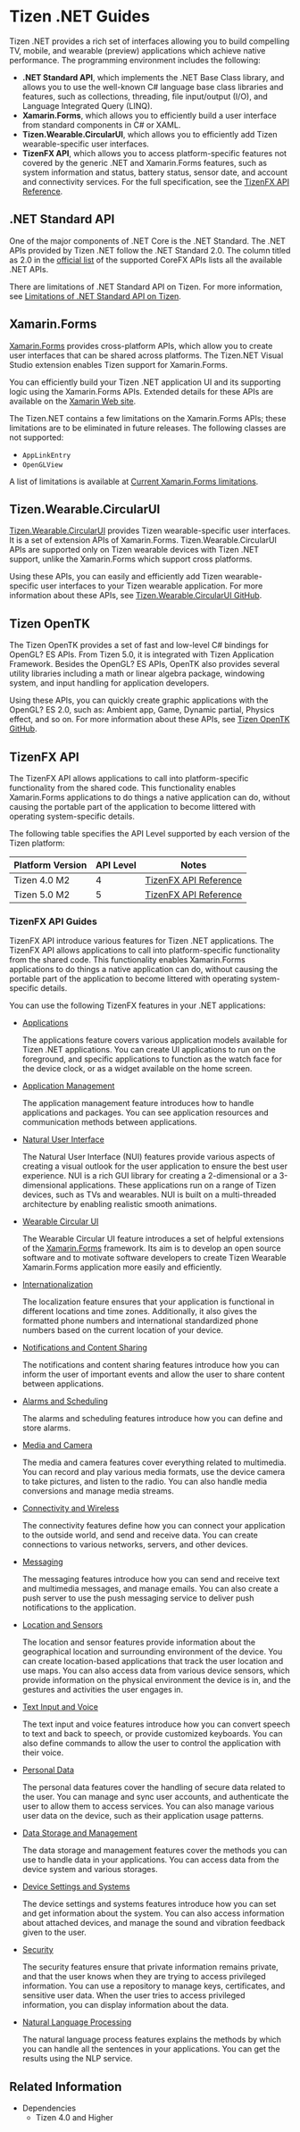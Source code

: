 # Tizen .NET Guides

Tizen .NET provides a rich set of interfaces allowing you to build compelling TV, mobile, and wearable (preview) applications which achieve native performance. The programming environment includes the following:

- **.NET Standard API**, which implements the .NET Base Class library, and allows you to use the well-known C# language base class libraries and features, such as collections, threading, file input/output (I/O), and Language Integrated Query (LINQ).
- **Xamarin.Forms**, which allows you to efficiently build a user interface from standard components in C# or XAML.
- **Tizen.Wearable.CircularUI**, which allows you to efficiently add Tizen wearable-specific user interfaces.
- **TizenFX API**, which allows you to access platform-specific features not covered by the generic .NET and Xamarin.Forms features, such as system information and status, battery status, sensor date, and account and connectivity services.
  For the full specification, see the [TizenFX API Reference](https://samsung.github.io/TizenFX/API5/).

## .NET Standard API

One of the major components of .NET Core is the .NET Standard. The .NET APIs provided by Tizen .NET follow the .NET Standard 2.0. The column titled as 2.0 in the [official list](https://docs.microsoft.com/en-us/dotnet/standard/net-standard) of the supported CoreFX APIs lists all the available .NET APIs.

There are limitations of .NET Standard API on Tizen. For more information, see [Limitations of .NET Standard API on Tizen](dotnet-standard-limitations.md).

## Xamarin.Forms

[Xamarin.Forms](https://developer.xamarin.com/guides/xamarin-forms/getting-started/) provides cross-platform APIs, which allow you to create user interfaces that can be shared across platforms. The Tizen.NET Visual Studio extension enables Tizen support for Xamarin.Forms.

You can efficiently build your Tizen .NET application UI and its supporting logic using the Xamarin.Forms APIs. Extended details for these APIs are available on the [Xamarin Web site](https://developer.xamarin.com/api/namespace/Xamarin.Forms/).

The Tizen.NET contains a few limitations on the Xamarin.Forms APIs; these limitations are to be eliminated in future releases. The following classes are not supported:

- `AppLinkEntry`
- `OpenGLView`

A list of limitations is available at [Current Xamarin.Forms limitations](xamarin-forms-limitations.md).

## Tizen.Wearable.CircularUI

[Tizen.Wearable.CircularUI](https://samsung.github.io/Tizen.CircularUI/index.html) provides Tizen wearable-specific user interfaces. It is a set of extension APIs of Xamarin.Forms. Tizen.Wearable.CircularUI APIs are supported only on Tizen wearable devices with Tizen .NET support, unlike the Xamarin.Forms which support cross platforms.

Using these APIs, you can easily and efficiently add Tizen wearable-specific user interfaces to your Tizen wearable application. For more information about these APIs, see [Tizen.Wearable.CircularUI GitHub](https://github.com/Samsung/Tizen.CircularUI).

## Tizen OpenTK
The Tizen OpenTK provides a set of fast and low-level C# bindings for OpenGL? ES APIs. From Tizen 5.0, it is integrated with Tizen Application Framework. Besides the OpenGL? ES APIs, OpenTK also provides several utility libraries including a math or linear algebra package, windowing system, and input handling for application developers.

Using these APIs, you can quickly create graphic applications with the OpenGL? ES 2.0, such as: Ambient app, Game, Dynamic partial, Physics effect, and so on. For more information about these APIs, see [Tizen OpenTK GitHub](https://github.com/TizenAPI/opentk).

## TizenFX API

The TizenFX API allows applications to call into platform-specific functionality from the shared code. This functionality enables Xamarin.Forms applications to do things a native application can do, without causing the portable part of the application to become littered with operating system-specific details.

The following table specifies the API Level supported by each version of the Tizen platform:

| Platform Version | API Level | Notes                                                        |
| ---------------- | --------- | ------------------------------------------------------------ |
| Tizen 4.0 M2     | 4         | [TizenFX API Reference](https://samsung.github.io/TizenFX/API4/) |
| Tizen 5.0 M2     | 5         | [TizenFX API Reference](https://samsung.github.io/TizenFX/API5/) |


### TizenFX API Guides

TizenFX API introduce various features for Tizen .NET applications. The TizenFX API allows applications to call into platform-specific functionality from the shared code. This functionality enables Xamarin.Forms applications to do things a native application can do, without causing the portable part of the application to become littered with operating system-specific details.

You can use the following TizenFX features in your .NET applications:

- [Applications](applications/overview.md)

  The applications feature covers various application models available for Tizen .NET applications. You can create UI applications to run on the foreground, and specific applications to function as the watch face for the device clock, or as a widget available on the home screen.

- [Application Management](app-management/overview.md)

  The application management feature introduces how to handle applications and packages. You can see application resources and communication methods between applications.

- [Natural User Interface](nui/overview.md)

  The Natural User Interface (NUI) features provide various aspects of creating a visual outlook for the user application to ensure the best user experience. NUI is a rich GUI library for creating a 2-dimensional or a 3-dimensional applications. These applications run on a range of Tizen devices, such as TVs and wearables. NUI is built on a multi-threaded architecture by enabling realistic smooth animations.

- [Wearable Circular UI](wcircularui/overview.md)

  The Wearable Circular UI feature introduces a set of helpful extensions of the <a href="https://docs.microsoft.com/en-us/xamarin/xamarin-forms/" target="_blank">Xamarin.Forms</a> framework.
  Its aim is to develop an open source software and to motivate software developers to create Tizen Wearable Xamarin.Forms application more easily and efficiently.

- [Internationalization](internationalization/phonenumber.md)

  The localization feature ensures that your application is functional in different locations and time zones. Additionally, it also gives the formatted phone numbers and international standardized phone numbers based on the current location of your device.

- [Notifications and Content Sharing](notification/overview.md)

  The notifications and content sharing features introduce how you can inform the user of important events and allow the user to share content between applications.

- [Alarms and Scheduling](alarm/alarms.md)

  The alarms and scheduling features introduce how you can define and store alarms.

- [Media and Camera](multimedia/overview.md)

  The media and camera features cover everything related to multimedia. You can record and play various media formats, use the device camera to take pictures, and listen to the radio. You can also handle media conversions and manage media streams.

- [Connectivity and Wireless](connectivity/overview.md)

  The connectivity features define how you can connect your application to the outside world, and send and receive data. You can create connections to various networks, servers, and other devices.

- [Messaging](messaging/overview.md)

  The messaging features introduce how you can send and receive text and multimedia messages, and manage emails. You can also create a push server to use the push messaging service to deliver push notifications to the application.

- [Location and Sensors](location-sensors/overview.md)

  The location and sensor features provide information about the geographical location and surrounding environment of the device. You can create location-based applications that track the user location and use maps. You can also access data from various device sensors, which provide information on the physical environment the device is in, and the gestures and activities the user engages in.

- [Text Input and Voice](text-input/overview.md)

  The text input and voice features introduce how you can convert speech to text and back to speech, or provide customized keyboards. You can also define commands to allow the user to control the application with their voice.

- [Personal Data](personal/overview.md)

  The personal data features cover the handling of secure data related to the user. You can manage and sync user accounts, and authenticate the user to allow them to access services. You can also manage various user data on the device, such as their application usage patterns.

- [Data Storage and Management](data/overview.md)

  The data storage and management features cover the methods you can use to handle data in your applications. You can access data from the device system and various storages.

- [Device Settings and Systems](device/overview.md)

  The device settings and systems features introduce how you can set and get information about the system. You can also access information about attached devices, and manage the sound and vibration feedback given to the user.

- [Security](security/overview.md)

  The security features ensure that private information remains private, and that the user knows when they are trying to access privileged information. You can use a repository to manage keys, certificates, and sensitive user data. When the user tries to access privileged information, you can display information about the data.

- [Natural Language Processing](nlp/overview.md)

  The natural language process features explains the methods by which you can handle all the sentences in your applications. You can get the results using the NLP service.

## Related Information

- Dependencies
  - Tizen 4.0 and Higher
